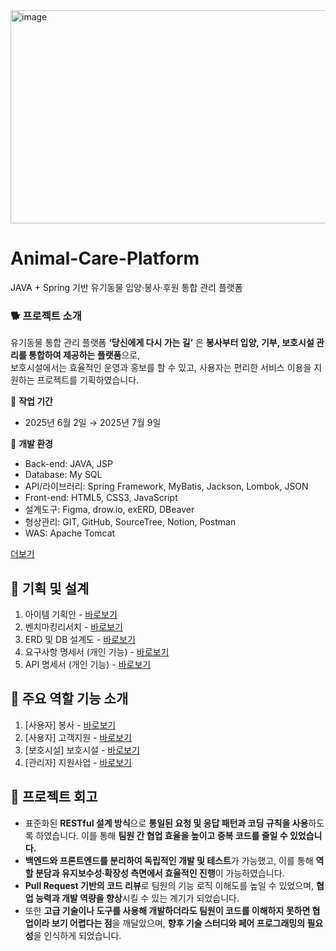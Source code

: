 <img width="998" height="341" alt="image" src="https://github.com/user-attachments/assets/5ecae5f9-e23f-41ac-afb0-c55948f461f7" />


# Animal-Care-Platform
JAVA + Spring 기반 유기동물 입양·봉사·후원 통합 관리 플랫폼

### 🐕 프로젝트 소개
유기동물 통합 관리 플랫폼 **‘당신에게 다시 가는 길’** 은 **봉사부터 입양, 기부, 보호시설 관리를 통합하여 제공하는 플랫폼**으로, <br>
보호시설에서는 효율적인 운영과 홍보를 할 수 있고, 사용자는 편리한 서비스 이용을 지원하는 프로젝트를 기획하였습니다.

:calendar:  **작업 기간** <br>
- 2025년 6월 2일 → 2025년 7월 9일

:page_with_curl: **개발 환경** <br>
- Back-end: JAVA, JSP
- Database: My SQL
- API/라이브러리: Spring Framework, MyBatis, Jackson, Lombok, JSON
- Front-end: HTML5, CSS3, JavaScript
- 설계도구: Figma, drow.io, exERD, DBeaver
- 형상관리: GIT, GitHub, SourceTree, Notion, Postman
- WAS: Apache Tomcat

<a href = "https://github.com/ddozero/Animal-Care-Platform/wiki"> 더보기 </a>

## 📔 기획 및 설계 
1. 아이템 기획안 - <a href = "https://github.com/ddozero/Animal-Care-Platform/wiki/01_%EC%95%84%EC%9D%B4%ED%85%9C-%EA%B8%B0%ED%9A%8D%EC%95%88"> 바로보기 </a>
2. 벤치마킹리서치 - <a href = "https://github.com/ddozero/Animal-Care-Platform/wiki/02_%EB%B2%A4%EC%B9%98%EB%A7%88%ED%82%B9%EB%A6%AC%EC%84%9C%EC%B9%98"> 바로보기 </a>
3. ERD 및 DB 설계도 - <a href = "https://github.com/ddozero/Animal-Care-Platform/wiki/03_ERD-%EB%B0%8F-DB%EC%84%A4%EA%B3%84%EB%8F%84"> 바로보기 </a>
4. 요구사항 명세서 (개인 기능) - <a href = "https://github.com/ddozero/Animal-Care-Platform/wiki/04_%EC%9A%94%EA%B5%AC%EC%82%AC%ED%95%AD-%EB%AA%85%EC%84%B8%EC%84%9C"> 바로보기 </a>
5. API 명세서 (개인 기능) - <a href = "https://github.com/ddozero/Animal-Care-Platform/wiki/05_API-%EB%AA%85%EC%84%B8%EC%84%9C"> 바로보기 </a>

## :pushpin: 주요 역할 기능 소개 
1. [사용자] 봉사 - <a href = "https://github.com/ddozero/Animal-Care-Platform/wiki/06_1)-%EC%A3%BC%EC%9A%94-%EA%B8%B0%EB%8A%A5-%EC%86%8C%EA%B0%9C-%5B%EC%82%AC%EC%9A%A9%EC%9E%90%5D#1%EF%B8%8F%E2%83%A3-%EB%B4%89%EC%82%AC"> 바로보기 </a>
2. [사용자] 고객지원 - <a href = "https://github.com/ddozero/Animal-Care-Platform/wiki/06_1)-%EC%A3%BC%EC%9A%94-%EA%B8%B0%EB%8A%A5-%EC%86%8C%EA%B0%9C-%5B%EC%82%AC%EC%9A%A9%EC%9E%90%5D#2%EF%B8%8F%E2%83%A3-%EA%B3%A0%EA%B0%9D%EC%A7%80%EC%9B%90"> 바로보기 </a>
3. [보호시설] 보호시설 - <a href = "https://github.com/ddozero/Animal-Care-Platform/wiki/06_2)-%EC%A3%BC%EC%9A%94-%EA%B8%B0%EB%8A%A5-%EC%86%8C%EA%B0%9C-%5B%EB%B3%B4%ED%98%B8%EC%8B%9C%EC%84%A4%5D"> 바로보기 </a>
4. [관리자] 지원사업 - <a href = "https://github.com/ddozero/Animal-Care-Platform/wiki/06_3)-%EC%A3%BC%EC%9A%94-%EA%B8%B0%EB%8A%A5-%EC%86%8C%EA%B0%9C-%5B%EA%B4%80%EB%A6%AC%EC%9E%90%5D"> 바로보기 </a>

## :dizzy: 프로젝트 회고
- 표준화된 **RESTful 설계 방식**으로 **통일된 요청 및 응답 패턴과 코딩 규칙을 사용**하도록 하였습니다. 이를 통해 **팀원 간 협업 효율을 높이고 중복 코드를 줄일 수 있었습니다.**
- **백엔드와 프론트엔드를 분리하여 독립적인 개발 및 테스트**가 가능했고, 이를 통해 **역할 분담과 유지보수성∙확장성 측면에서 효율적인 진행**이 가능하였습니다.
- **Pull Request 기반의 코드 리뷰**로 팀원의 기능 로직 이해도를 높일 수 있었으며, **협업 능력과 개발 역량을 향상**시킬 수 있는 계기가 되었습니다.
- 또한 **고급 기술이나 도구를 사용해 개발하더라도 팀원이 코드를 이해하지 못하면 협업이라 보기 어렵다는 점**을 깨달았으며, **향후 기술 스터디와 페어 프로그래밍의 필요성**을 인식하게 되었습니다.

